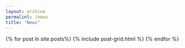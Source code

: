 ```yaml
---
layout: archive
permalinl: /news
title: "News"
---
```


<table style = "margin-left: auto; margin-right: auto;" cellpading="10">
<tbody>

{% for post in site.posts%}
	{% include post-grid.html %}
{% endfor %}
</tobody>
</table>
